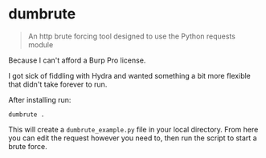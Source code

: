 # dumbrute

> An http brute forcing tool designed to use the Python requests module

Because I can't afford a Burp Pro license.

I got sick of fiddling with Hydra and wanted something a bit more flexible that didn't take forever to run.

After installing run:

```shell
dumbrute .
```

This will create a `dumbrute_example.py` file in your local directory.  From here you can edit the request however you need to, then run the script to start a brute force.

